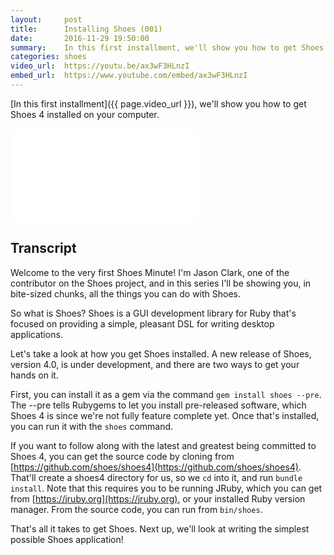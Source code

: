 ```yaml
---
layout:     post
title:      Installing Shoes (001)
date:       2016-11-29 19:50:00
summary:    In this first installment, we'll show you how to get Shoes 4 installed on your computer.
categories: shoes
video_url:  https://youtu.be/ax3wF3HLnzI
embed_url:  https://www.youtube.com/embed/ax3wF3HLnzI
---
```


[In this first installment]({{ page.video_url }}), we'll show you how to get Shoes 4 installed on your computer.

<div class="video_container">
  <iframe src="{{ page.embed_url }}" frameborder="0" allowfullscreen></iframe>
</div>

## Transcript

Welcome to the very first Shoes Minute! I'm Jason Clark, one of the contributor on the Shoes project, and in this series I'll be showing you, in bite-sized chunks, all the things you can do with Shoes.

So what is Shoes? Shoes is a GUI development library for Ruby that's focused on providing a simple, pleasant DSL for writing desktop applications.

Let's take a look at how you get Shoes installed. A new release of Shoes, version 4.0, is under development, and there are two ways to get your hands on it.

First, you can install it as a gem via the command `gem install shoes --pre`. The --pre tells Rubygems to let you install pre-released software, which Shoes 4 is since we're not fully feature complete yet. Once that's installed, you can run it with the `shoes` command.

If you want to follow along with the latest and greatest being committed to Shoes 4, you can get the source code by cloning from [https://github.com/shoes/shoes4](https://github.com/shoes/shoes4). That'll create a shoes4 directory for us, so we `cd` into it, and run `bundle install`. Note that this requires you to be running JRuby, which you can get from [https://jruby.org](https://jruby.org), or your installed Ruby version manager. From the source code, you can run from `bin/shoes`.

That's all it takes to get Shoes. Next up, we'll look at writing the simplest possible Shoes application!
